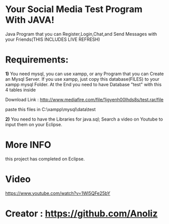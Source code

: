 # Your Social Media Test Program With JAVA!
Java Program that you can Register,Login,Chat,and Send Messages with your Friends(THIS INCLUDES LIVE REFRESH)


# Requirements:

**1)** You need mysql, you can use xampp, or any Program that you can Create an Mysql Server.
If you use xampp, just copy this database(FILES) to your xampp mysql Folder.
At the End you need to have Database "test" with this 4 tables inside

Download Link : http://www.mediafire.com/file/1jgyenh00lhds8s/test.rar/file

paste this files in C:\xampp\mysql\data\test

**2)** You need to have the Libraries for java.sql;
Search a video on Youtube to input them on your Eclipse.

# More INFO

this project has completed on Eclipse.



# Video
https://www.youtube.com/watch?v=1Wl5QFe25bY

# Creator : https://github.com/Anoliz
